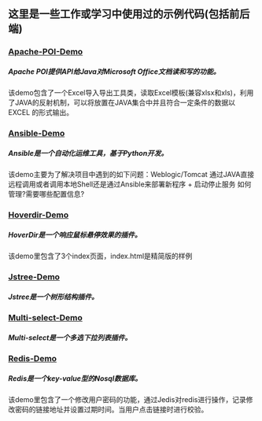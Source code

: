 ## 这里是一些工作或学习中使用过的示例代码(包括前后端)

### [Apache-POI-Demo](Apache-POI)
##### Apache POI提供API给Java对Microsoft Office文档读和写的功能。
该demo包含了一个Excel导入导出工具类，读取Excel模板(兼容xlsx和xls)，利用了JAVA的反射机制，可以将放置在JAVA集合中并且符合一定条件的数据以EXCEL 的形式输出。

### [Ansible-Demo](ansible)
##### Ansible是一个自动化运维工具，基于Python开发。
该demo主要为了解决项目中遇到的如下问题：Weblogic/Tomcat 通过JAVA直接远程调用或者调用本地Shell还是通过Ansible来部署新程序 + 启动停止服务 如何管理?需要哪些配置信息?

### [Hoverdir-Demo](hoverdir)
##### HoverDir是一个响应鼠标悬停效果的插件。
该demo里包含了3个index页面，index.html是精简版的样例

### [Jstree-Demo](jstree)
##### Jstree是一个树形结构插件。

### [Multi-select-Demo](multi-select-demo)
##### Multi-select是一个多选下拉列表插件。

### [Redis-Demo](redis-demo)
##### Redis是一个key-value型的Nosql数据库。
该demo里包含了一个修改用户密码的功能，通过Jedis对redis进行操作，记录修改密码的链接地址并设置过期时间。当用户点击链接时进行校验。

